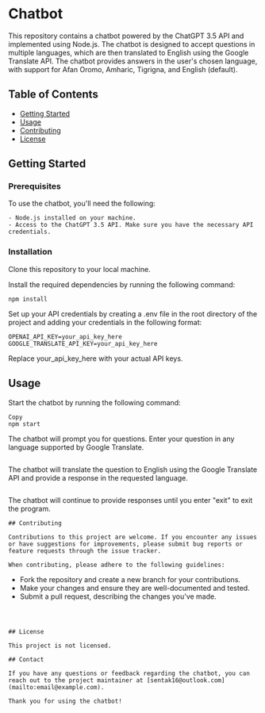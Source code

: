 #  Chatbot
  
  This repository contains a chatbot powered by the ChatGPT 3.5 API and implemented using Node.js. The chatbot is designed to accept questions in multiple languages, which are then translated to English using the Google Translate API. The chatbot provides answers in the user's chosen language, with support for Afan Oromo, Amharic, Tigrigna, and English (default).
  
  ## Table of Contents
  
  - [Getting Started](#getting-started)
  - [Usage](#usage)
  - [Contributing](#contributing)
  - [License](#license)
  
  ## Getting Started
  
  ### Prerequisites
  
  To use the chatbot, you'll need the following:
  ```
  - Node.js installed on your machine.
  - Access to the ChatGPT 3.5 API. Make sure you have the necessary API credentials.
  ```
  
  ### Installation
    
  Clone this repository to your local machine.
  
  Install the required dependencies by running the following command:
  ```
  npm install
  ```
  Set up your API credentials by creating a .env file in the root directory of the project and adding your credentials in the following format:
  
  ```
  OPENAI_API_KEY=your_api_key_here
  GOOGLE_TRANSLATE_API_KEY=your_api_key_here
  ```
  Replace your_api_key_here with your actual API keys.
 
  ## Usage
  Start the chatbot by running the following command:
  ```
  Copy
  npm start
  ```
  The chatbot will prompt you for questions. Enter your question in any language supported by Google Translate.
  ```
  ```
  The chatbot will translate the question to English using the Google Translate API and provide a response in the requested language.
  ```
  ```
  The chatbot will continue to provide responses until you enter "exit" to exit the program.
  ```  
  ## Contributing
  
  Contributions to this project are welcome. If you encounter any issues or have suggestions for improvements, please submit bug reports or feature requests through the issue tracker.
  
  When contributing, please adhere to the following guidelines:
  ```
  - Fork the repository and create a new branch for your contributions.
  - Make your changes and ensure they are well-documented and tested.
  - Submit a pull request, describing the changes you've made.
  ```
  
  
  
  ## License
  
  This project is not licensed.
  
  ## Contact
  
  If you have any questions or feedback regarding the chatbot, you can reach out to the project maintainer at [sentak16@outlook.com](mailto:email@example.com).
  
  Thank you for using the chatbot!


  

